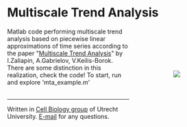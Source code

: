 Multiscale Trend Analysis
===============

<img src="http://katpyxa.info/software/MTA_logo.png" align="right" style="padding:100px"/> 

Matlab code performing multiscale trend analysis based on piecewise linear approximations of time series according to the paper "<a href="http://arxiv.org/pdf/physics/0305013.pdf">Multiscale Trend Analysis</a>" by I.Zaliapin, A.Gabrielov, V.Keilis-Borok. There are some distinction in this realization, check the code! To start, run and explore 'mta_example.m'
<br />
<br />
<hr />
Written in <a href='http://cellbiology.science.uu.nl/'>Cell Biology group</a> of Utrecht University.  
<a href="mailto:katpyxa@gmail.com">E-mail</a> for any questions.

